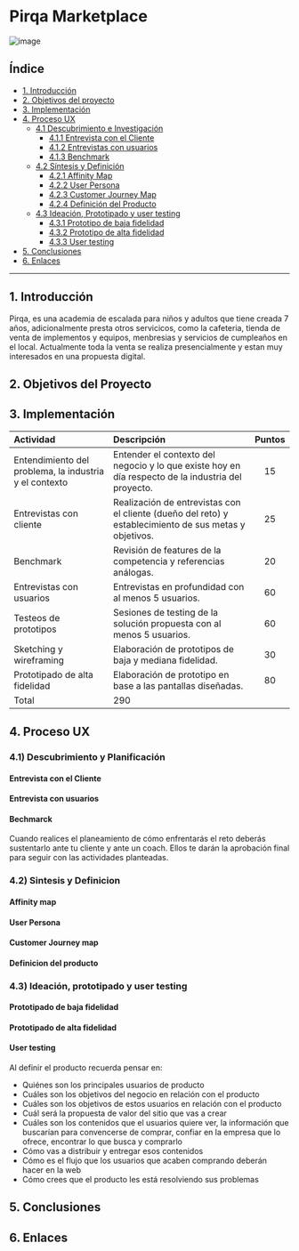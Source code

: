 # Pirqa Marketplace
![image]()
## Índice
* [1. Introducción](#1-introducción)
* [2. Objetivos del proyecto](#2-objetivos-del-proyecto)
* [3. Implementación](#3-implementación)
* [4. Proceso UX](#4-Proceso-UX)
  * [4.1 Descubrimiento e Investigación](#5-descubrimiento-e-investigacion)
    * [4.1.1 Entrevista con el Cliente](#6-consideraciones-técnicas)
    * [4.1.2 Entrevistas con usuarios](#7-evaluación)
    * [4.1.3 Benchmark](#8-entrega)
  * [4.2 Síntesis y Definición](#9-otras-consideraciones)
    * [4.2.1 Affinity Map](#10-hacker-edition)
    * [4.2.2 User Persona](#10-hacker-edition)
    * [4.2.3 Customer Journey Map](#10-hacker-edition)
    * [4.2.4 Definición del Producto](#10-hacker-edition)
  * [4.3 Ideación, Prototipado y user testing](#10-hacker-edition)
    * [4.3.1 Prototipo de baja fidelidad](#10-hacker-edition)
    * [4.3.2 Prototipo de alta fidelidad](#10-hacker-edition)
    * [4.3.3 User testing](#10-hacker-edition)
* [5. Conclusiones](#5-conclusiones)
* [6. Enlaces](#6-enlaces)
  

***

## 1. Introducción
Pirqa, es una academia de escalada para niños y adultos que tiene creada 7 años, adicionalmente presta otros servicicos, como la cafeteria, tienda de venta de implementos y equipos, menbresias y servicios de cumpleaños en el local.
Actualmente toda la venta se realiza presencialmente y estan muy interesados en una propuesta digital.

## 2. Objetivos del Proyecto

## 3. Implementación

|Actividad|Descripción|Puntos|
|:----|:---|:---:|
|Entendimiento del problema, la industria y el contexto| Entender el contexto del negocio y lo que existe hoy en día respecto de la industria del proyecto. | 15 |
|Entrevistas con cliente|Realización de entrevistas con el cliente (dueño del reto) y establecimiento de sus metas y objetivos.|25|
|Benchmark| Revisión de features de la competencia y referencias análogas. | 20 |
|Entrevistas con usuarios| Entrevistas en profundidad con al menos 5 usuarios. | 60 |
|Testeos de prototipos| Sesiones de testing de la solución propuesta con al menos 5 usuarios. | 60 |
|Sketching y wireframing| Elaboración de prototipos de baja y mediana fidelidad. | 30 |
|Prototipado de alta fidelidad| Elaboración de prototipo en base a las pantallas diseñadas. | 80 |
| Total | 290 |

## 4. Proceso UX

### 4.1) Descubrimiento y Planificación
#### Entrevista con el Cliente
#### Entrevista con usuarios
#### Bechmarck

Cuando realices el planeamiento de cómo enfrentarás el reto deberás sustentarlo
ante tu cliente y ante un coach. Ellos te darán la aprobación final para seguir
con las actividades planteadas.

### 4.2) Sintesis y Definicion
#### Affinity map
#### User Persona
#### Customer Journey map
#### Definicion del producto

### 4.3) Ideación, prototipado y user testing
#### Prototipado de baja fidelidad
#### Prototipado de alta fidelidad
#### User testing

Al definir el producto recuerda pensar en:

* Quiénes son los principales usuarios de producto
* Cuáles son los objetivos del negocio en relación con el producto
* Cuáles son los objetivos de estos usuarios en relación con el producto
* Cuál será la propuesta de valor del sitio que vas a crear
* Cuáles son los contenidos que el usuarios quiere ver, la información que
  buscarían para convencerse de comprar, confiar en la empresa que lo ofrece,
  encontrar lo que busca y comprarlo
* Cómo vas a distribuir y entregar esos contenidos
* Cómo es el flujo que los usuarios que acaben comprando deberán hacer en la web
* Cómo crees que el producto les está resolviendo sus problemas

## 5. Conclusiones
## 6. Enlaces
